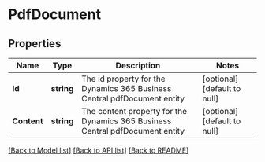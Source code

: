 # PdfDocument

## Properties
Name | Type | Description | Notes
------------ | ------------- | ------------- | -------------
**Id** | **string** | The id property for the Dynamics 365 Business Central pdfDocument entity | [optional] [default to null]
**Content** | **string** | The content property for the Dynamics 365 Business Central pdfDocument entity | [optional] [default to null]

[[Back to Model list]](../README.md#documentation-for-models) [[Back to API list]](../README.md#documentation-for-api-endpoints) [[Back to README]](../README.md)


